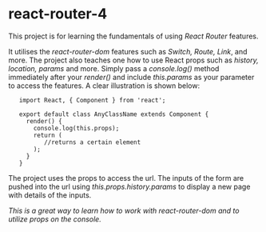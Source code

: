 # react-router-4

This project is for learning the fundamentals of using _React Router_ features.

It utilises the _react-router-dom_ features such as _Switch, Route, Link_, and more.
The project also teaches one how to use React props such as _history, location, params_ and more.
Simply pass a _console.log()_ method immediately after your _render()_ and include _this.params_ as your parameter to access the features. A clear illustration is shown below:

       import React, { Component } from 'react';

       export default class AnyClassName extends Component {
         render() {
           console.log(this.props);
           return (
              //returns a certain element
           );
         }
       }
       
The project uses the props to access the url.
The inputs of the form are pushed into the url using _this.props.history.params_ to display a new page with details of the inputs.
       
_This is a great way to learn how to work with react-router-dom and to utilize props on the console._

